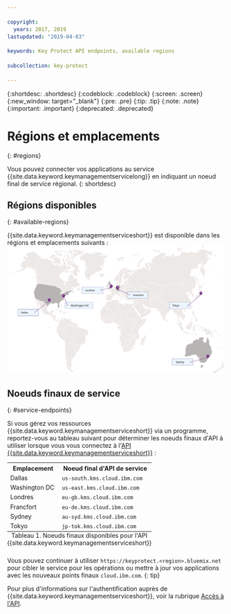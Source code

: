 ```yaml
---

copyright:
  years: 2017, 2019
lastupdated: "2019-04-03"

keywords: Key Protect API endpoints, available regions

subcollection: key-protect

---
```


{:shortdesc: .shortdesc}
{:codeblock: .codeblock}
{:screen: .screen}
{:new_window: target="_blank"}
{:pre: .pre}
{:tip: .tip}
{:note: .note}
{:important: .important}
{:deprecated: .deprecated}

# Régions et emplacements
{: #regions}

Vous pouvez connecter vos applications au service {{site.data.keyword.keymanagementservicelong}} en indiquant un noeud final de service régional.
{: shortdesc}

## Régions disponibles
{: #available-regions}

{{site.data.keyword.keymanagementserviceshort}} est disponible dans les régions et emplacements suivants :
![Image illustrant les régions dans lesquelles le service Key Protect est disponible.](images/world-map_min.svg)

## Noeuds finaux de service
{: #service-endpoints}

Si vous gérez vos ressources {{site.data.keyword.keymanagementserviceshort}} via un programme, reportez-vous au tableau suivant pour déterminer les noeuds finaux d'API à utiliser lorsque vous vous connectez à l'[API {{site.data.keyword.keymanagementserviceshort}}](https://{DomainName}/apidocs/key-protect) : 

<table>
    <tr>
        <th>Emplacement</th>
        <th>Noeud final d'API de service</th>
    </tr>
    <tr>
        <td>Dallas</td>
        <td>
            <code>us-south.kms.cloud.ibm.com</code>
        </td>
    </tr>
    <tr>
        <td>Washington DC</td>
        <td>
            <code>us-east.kms.cloud.ibm.com</code>
        </td>
    </tr>
    <tr>
        <td>Londres</td>
        <td>
            <code>eu-gb.kms.cloud.ibm.com</code>
        </td>
    </tr>
    <tr>
        <td>Francfort</td>
        <td>
            <code>eu-de.kms.cloud.ibm.com</code>
        </td>
    </tr>
    <tr>
        <td>Sydney</td>
        <td>
            <code>au-syd.kms.cloud.ibm.com</code>
        </td>
    </tr>
    <tr>
        <td>Tokyo</td>
        <td>
            <code>jp-tok.kms.cloud.ibm.com</code>
        </td>
    </tr>
    <caption style="caption-side:bottom;">Tableau 1. Noeuds finaux disponibles pour l'API {{site.data.keyword.keymanagementserviceshort}}</caption>
</table>

Vous pouvez continuer à utiliser `https://keyprotect.<region>.bluemix.net` pour cibler le service pour les opérations ou mettre à jour vos applications avec les nouveaux points finaux `cloud.ibm.com`.
{: tip}

Pour plus d'informations sur l'authentification auprès de {{site.data.keyword.keymanagementserviceshort}}, voir la rubrique [Accès à l'API](/docs/services/key-protect?topic=key-protect-set-up-api).
